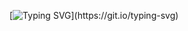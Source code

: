 [![Typing SVG](https://readme-typing-svg.herokuapp.com/?lines=Hello+World!+I+am+Aanand+Mishra.;I+love+building+things,;That+live+on+internet.;Show+❤️+by+starring+some+repos!)](https://git.io/typing-svg)
